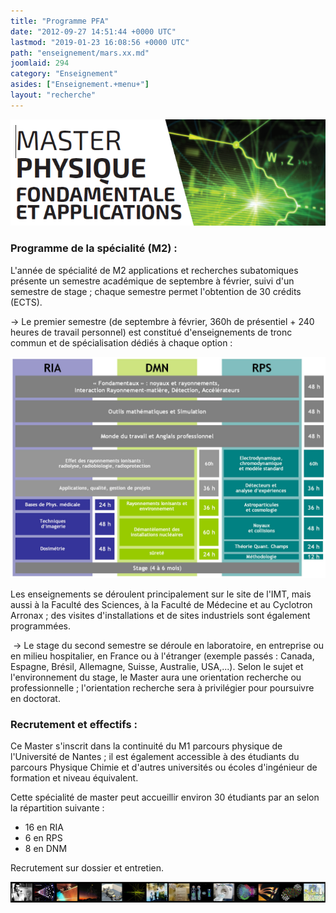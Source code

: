 ```yaml
---
title: "Programme PFA"
date: "2012-09-27 14:51:44 +0000 UTC"
lastmod: "2019-01-23 16:08:56 +0000 UTC"
path: "enseignement/mars.xx.md"
joomlaid: 294
category: "Enseignement"
asides: ["Enseignement.+menu+"]
layout: "recherche"
---
```

![PFA](images/PFA.png)

### Programme de la spécialité (M2) :

L'année de spécialité de M2 applications et recherches subatomiques présente un semestre académique de septembre à février, suivi d'un semestre de stage ; chaque semestre permet l'obtention de 30 crédits (ECTS).

→ Le premier semestre (de septembre à février, 360h de présentiel + 240 heures de travail personnel) est constitué d'enseignements de tronc commun et de spécialisation dédiés à chaque option :

[![MARS 1 page2012](images/MARS_1_page2012.jpg)](images/MARS_1_page2012.jpg "MARS 1 page2012")

Les enseignements se déroulent principalement sur le site de l'IMT, mais aussi à la Faculté des Sciences, à la Faculté de Médecine et au Cyclotron Arronax ; des visites d'installations et de sites industriels sont également programmées.

 → Le stage du second semestre se déroule en laboratoire, en entreprise ou en milieu hospitalier, en France ou à l'étranger (exemple passés : Canada, Espagne, Brésil, Allemagne, Suisse, Australie, USA,...). Selon le sujet et l'environnement du stage, le Master aura une orientation recherche ou professionnelle ; l'orientation recherche sera à privilégier pour poursuivre en doctorat.

### Recrutement et effectifs :

Ce Master s'inscrit dans la continuité du M1 parcours physique de l'Université de Nantes ; il est également accessible à des étudiants du parcours Physique Chimie et d'autres universités ou écoles d'ingénieur de formation et niveau équivalent.

Cette spécialité de master peut accueillir environ 30 étudiants par an selon la répartition suivante :

*   16 en RIA
*   6 en RPS
*   8 en DNM

Recrutement sur dossier et entretien.

![bandeauimagesMARS](images/bandeauimagesMARS.jpg)
